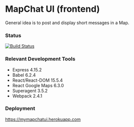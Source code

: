 MapChat UI (frontend)
=====================

General idea is to post and display short messages in a Map.

### Status
[![Build Status](https://travis-ci.org/hoofmen/mapchat_ui.svg?branch=master)](https://github.com/hoofmen/mapchat_ui)

### Relevant Development Tools
* Express 4.15.2
* Babel 6.2.4
* React/React-DOM 15.5.4
* React Google Maps 6.3.0
* Superagent 3.5.2
* Webpack 2.4.1

### Deployment
https://mymapchatui.herokuapp.com
